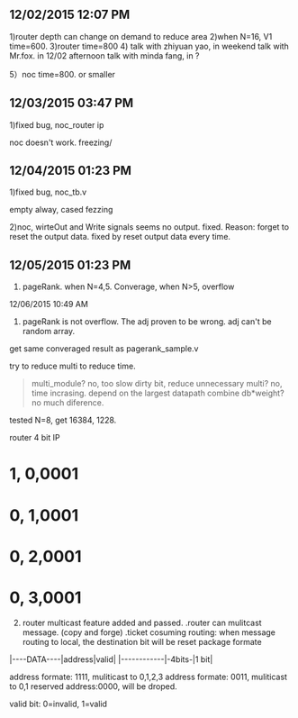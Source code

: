 12/02/2015  12:07 PM
-------------------
1)router depth can change on demand to reduce area
2)when N=16, V1 time=600.
3)router time=800
4) talk with zhiyuan yao, in weekend
   talk with Mr.fox. in 12/02 afternoon
   talk with minda fang, in ?

5）noc time=800. or smaller


12/03/2015  03:47 PM
--------------------
1)fixed bug, noc_router ip

noc doesn't work. freezing/

12/04/2015  01:23 PM
--------------------
1)fixed bug, noc_tb.v

empty alway, cased fezzing

2)noc, wirteOut and Write signals seems no output.
 fixed. Reason: forget to reset the output data.
 fixed by reset output data every time.


12/05/2015  01:23 PM
--------------------

1) pageRank. when N=4,5. Converage, when N>5, overflow

12/06/2015 10:49 AM
1) pageRank is not overflow. The adj proven to be wrong. adj can't be random array. 

get same converaged result as pagerank_sample.v

try to reduce multi to reduce time.
 > multi_module? no, too slow
 >dirty bit, reduce unnecessary multi? no, time incrasing. depend on the largest datapath
> combine db*weight? no much diference.

tested N=8, get 16384, 1228. 


router 4 bit IP
# 1,          0,0001
# 0,          1,0001
# 0,          2,0001
# 0,          3,0001


2) router multicast feature added and passed.
.router can mulitcast message. (copy and forge)
.ticket cosuming routing: when message routing to local, the destination bit will be reset
package formate

|----DATA----|address|valid|
|------------|-4bits-|1 bit|

address formate: 1111, muliticast to 0,1,2,3
address formate: 0011, muliticast to 0,1
reserved address:0000, will be droped.

valid bit: 0=invalid, 1=valid
